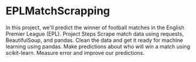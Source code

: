 # EPLMatchScrapping
In this project, we'll predict the winner of football matches in the English Premier League (EPL).  Project Steps  Scrape match data using requests, BeautifulSoup, and pandas. Clean the data and get it ready for machine learning using pandas. Make predictions about who will win a match using scikit-learn. Measure error and improve our predictions.
